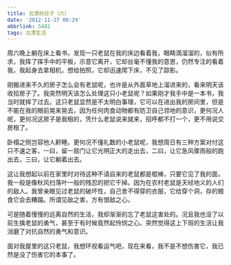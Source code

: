 ```yaml
---
title: 北漂的日子（六）
date: '2012-11-27 00:29'
abbrlink: 5481
tags: 北漂生活
---
```


周六晚上躺在床上看书，发现一只老鼠在我的床边看着我，眼睛滴溜溜的，似有所求，我挥了挥手中的平板，示意它离开，它却丝毫不懂我的意思，仍然专注的看着我，我起身去拿相机，想给拍照，它却迅速爬下床，不见了踪影。

刚搬进来不久的房子怎么会有老鼠呢，也许是从外面草地上溜进来的，看来明天该收拾房子了。我突然明天该怎么处理这只小老鼠呢？如果刚才我手中是一本书，我当时就摔了过去。这只老鼠显然是不太明白事理，它可以在进出我的房间里，但是不能在我的眼前晃来晃去，因为任何肉食动物都有防卫自己领地的意识，更何况人呢，更何况这房子是我租的，凭什么老鼠说来就来，招呼都不打一个，更不用说交房租了。

卧榻之侧岂容他人鼾睡。更何况不懂礼数的小老鼠呢，我想周日有三种方案对付这只不速之客，一曰，留一扇门让它光明正大的走出去，二曰，让它急风骤雨般的跑出去，三曰，让它躺着出去。

这让我想起以前在家里时对待这种不请自来的老鼠都是棍棒，只要它见了我的面，我一般是像秋风扫落叶一般的残忍的把它干掉。因为在农村老鼠是天经地义的人们的敌人。我曾亲眼见过老鼠的破坏性，自己舍不得穿的衣服，它给穿个洞，存的粮食它会去糟蹋。所谓见敌之害，方有恨敌之心。

可是随着慢慢的远离自然的生活，我却渐渐的忘了老鼠这害处的。况且我也没了以前生擒老鼠的勇气，甚至于有时候竟然起怜悯之心。突然觉得这上下班的生活让我消磨了对抗自然的勇气和意识。

面对我屋里的这只老鼠，我想环视看运气吧，现在来看，我不是不想伤害它，我已然是没了伤害它的本事了。